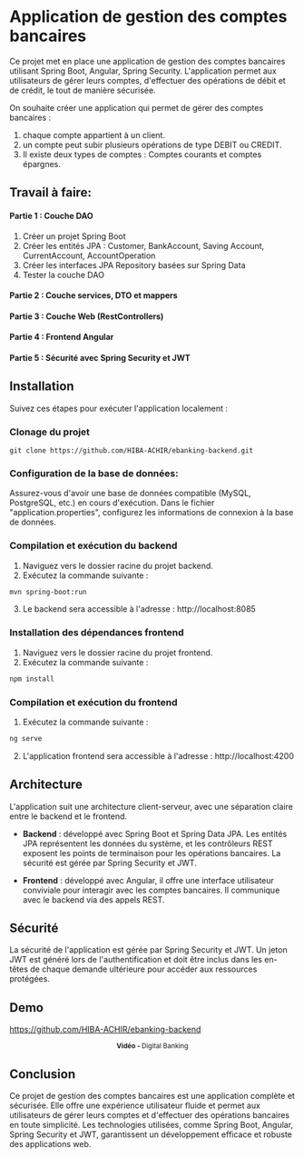 # Application de gestion des comptes bancaires

Ce projet met en place une application de gestion des comptes bancaires utilisant Spring Boot, Angular, Spring Security. L'application permet aux utilisateurs de gérer leurs comptes, d'effectuer des opérations de débit et de crédit, le tout de manière sécurisée.

On souhaite créer une application qui permet de gérer des comptes bancaires : 
1) chaque compte appartient à un client. <br>
2) un compte peut subir plusieurs opérations de type DEBIT ou CREDIT. <br>
3) Il existe deux types de comptes : Comptes courants et comptes épargnes. 

## Travail à faire:
#### Partie 1 : Couche DAO 
1. Créer un projet Spring Boot
2. Créer les entités JPA : Customer, BankAccount, Saving Account, CurrentAccount, AccountOperation
3. Créer les interfaces JPA Repository basées sur Spring Data
4. Tester la couche DAO
#### Partie 2 : Couche services, DTO et mappers
#### Partie 3 : Couche Web (RestControllers)
#### Partie 4 : Frontend Angular
#### Partie 5 : Sécurité avec Spring Security et JWT

## Installation

Suivez ces étapes pour exécuter l'application localement :

### Clonage du projet

```
git clone https://github.com/HIBA-ACHIR/ebanking-backend.git
```

### Configuration de la base de données:

Assurez-vous d'avoir une base de données compatible (MySQL, PostgreSQL, etc.) en cours d'exécution. Dans le fichier "application.properties", configurez les informations de connexion à la base de données.

### Compilation et exécution du backend

1. Naviguez vers le dossier racine du projet backend.
2. Exécutez la commande suivante :

```bash
mvn spring-boot:run
```

3. Le backend sera accessible à l'adresse : http://localhost:8085

### Installation des dépendances frontend

1. Naviguez vers le dossier racine du projet frontend.
2. Exécutez la commande suivante :

```bash
npm install
```

### Compilation et exécution du frontend

1. Exécutez la commande suivante :

```bash
ng serve
```

2. L'application frontend sera accessible à l'adresse : http://localhost:4200

## Architecture

L'application suit une architecture client-serveur, avec une séparation claire entre le backend et le frontend.

- **Backend** : développé avec Spring Boot et Spring Data JPA. Les entités JPA représentent les données du système, et les contrôleurs REST exposent les points de terminaison pour les opérations bancaires. La sécurité est gérée par Spring Security et JWT.

- **Frontend** : développé avec Angular, il offre une interface utilisateur conviviale pour interagir avec les comptes bancaires. Il communique avec le backend via des appels REST.

## Sécurité

La sécurité de l'application est gérée par Spring Security et JWT. Un jeton JWT est généré lors de l'authentification et doit être inclus dans les en-têtes de chaque demande ultérieure pour accéder aux ressources protégées.

## Demo
https://github.com/HIBA-ACHIR/ebanking-backend
<div align="center">
       <p>
       <sup>  <strong>Vidéo - </strong>Digital Banking</sup>
       </p>
</div>

## Conclusion

Ce projet de gestion des comptes bancaires est une application complète et sécurisée. Elle offre une expérience utilisateur fluide et permet aux utilisateurs de gérer leurs comptes et d'effectuer des opérations bancaires en toute simplicité. Les technologies utilisées, comme Spring Boot, Angular, Spring Security et JWT, garantissent un développement efficace et robuste des applications web.


